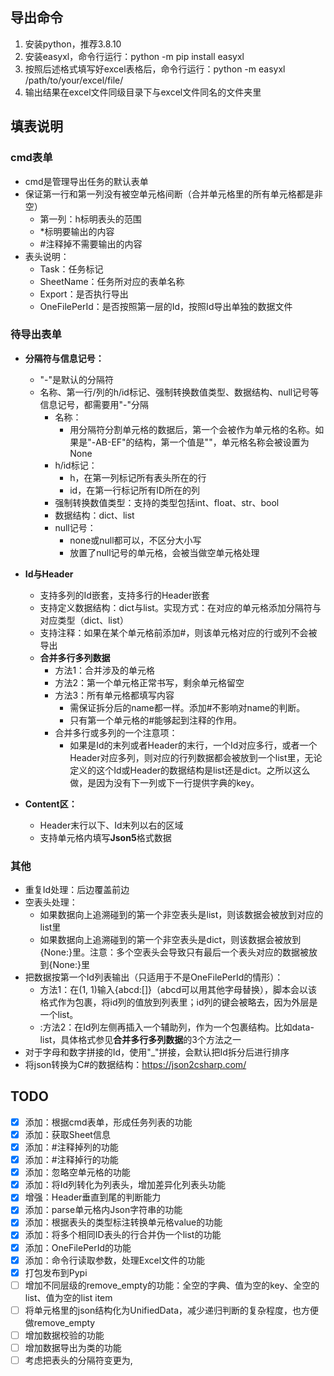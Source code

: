 
## 导出命令
1. 安装python，推荐3.8.10
2. 安装easyxl，命令行运行：python -m pip install easyxl
3. 按照后述格式填写好excel表格后，命令行运行：python -m easyxl /path/to/your/excel/file/
4. 输出结果在excel文件同级目录下与excel文件同名的文件夹里

## 填表说明
### cmd表单
* cmd是管理导出任务的默认表单
* 保证第一行和第一列没有被空单元格间断（合并单元格里的所有单元格都是非空）
    * 第一列：h标明表头的范围
    * *标明要输出的内容
    * #注释掉不需要输出的内容
* 表头说明：
    * Task：任务标记
    * SheetName：任务所对应的表单名称
    * Export：是否执行导出
    * OneFilePerId：是否按照第一层的Id，按照Id导出单独的数据文件

### 待导出表单
* **分隔符与信息记号：**
    * "-"是默认的分隔符
    * 名称、第一行/列的h/id标记、强制转换数值类型、数据结构、null记号等信息记号，都需要用"-"分隔
        * 名称：
            * 用分隔符分割单元格的数据后，第一个会被作为单元格的名称。如果是"-AB-EF"的结构，第一个值是""，单元格名称会被设置为None
        * h/id标记：
            * h，在第一列标记所有表头所在的行
            * id，在第一行标记所有ID所在的列
        * 强制转换数值类型：支持的类型包括int、float、str、bool
        * 数据结构：dict、list
        * null记号：
            * none或null都可以，不区分大小写
            * 放置了null记号的单元格，会被当做空单元格处理
* **Id与Header**
  
    * 支持多列的Id嵌套，支持多行的Header嵌套
    * 支持定义数据结构：dict与list。实现方式：在对应的单元格添加分隔符与对应类型（dict、list）
    * 支持注释：如果在某个单元格前添加#，则该单元格对应的行或列不会被导出
    * **合并多行多列数据**
        * 方法1：合并涉及的单元格
        * 方法2：第一个单元格正常书写，剩余单元格留空
        * 方法3：所有单元格都填写内容
            * 需保证拆分后的name都一样。添加#不影响对name的判断。
            * 只有第一个单元格的#能够起到注释的作用。
        * 合并多行或多列的一个注意项：
            * 如果是Id的末列或者Header的末行，一个Id对应多行，或者一个Header对应多列，则对应的行列数据都会被放到一个list里，无论定义的这个Id或Header的数据结构是list还是dict。之所以这么做，是因为没有下一列或下一行提供字典的key。
* **Content区：**
  
    * Header末行以下、Id末列以右的区域
    * 支持单元格内填写**Json5**格式数据


### 其他
* 重复Id处理：后边覆盖前边
* 空表头处理：
    * 如果数据向上追溯碰到的第一个非空表头是list，则该数据会被放到对应的list里
    * 如果数据向上追溯碰到的第一个非空表头是dict，则该数据会被放到{None:}里。注意：多个空表头会导致只有最后一个表头对应的数据被放到{None:}里
* 把数据按第一个Id列表输出（只适用于不是OneFilePerId的情形）：
    * 方法1：在(1, 1)输入{abcd:[]}（abcd可以用其他字母替换），脚本会以该格式作为包裹，将id列的值放到列表里；id列的键会被略去，因为外层是一个list。
    * :方法2：在Id列左侧再插入一个辅助列，作为一个包裹结构。比如data-list，具体格式参见**合并多行多列数据**的3个方法之一
* 对于字母和数字拼接的Id，使用"_"拼接，会默认把Id拆分后进行排序
* 将json转换为C#的数据结构：https://json2csharp.com/ 


## TODO
- [x] 添加：根据cmd表单，形成任务列表的功能
- [x] 添加：获取Sheet信息
- [x] 添加：#注释掉列的功能
- [x] 添加：#注释掉行的功能
- [x] 添加：忽略空单元格的功能
- [x] 添加：将Id列转化为列表头，增加差异化列表头功能
- [x] 增强：Header垂直到尾的判断能力
- [x] 添加：parse单元格内Json字符串的功能
- [x] 添加：根据表头的类型标注转换单元格value的功能
- [x] 添加：将多个相同ID表头的行合并伪一个list的功能
- [x] 添加：OneFilePerId的功能
- [x] 添加：命令行读取参数，处理Excel文件的功能
- [x] 打包发布到Pypi
- [ ] 增加不同层级的remove_empty的功能：全空的字典、值为空的key、全空的list、值为空的list item
- [ ] 将单元格里的json结构化为UnifiedData，减少递归判断的复杂程度，也方便做remove_empty
- [ ] 增加数据校验的功能
- [ ] 增加数据导出为类的功能
- [ ] 考虑把表头的分隔符变更为,
